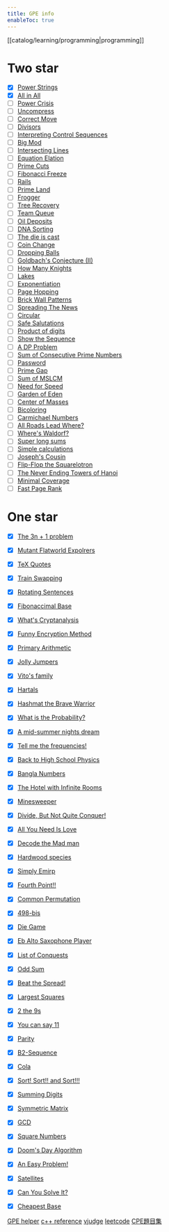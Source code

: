 ```yaml
---
title: GPE info
enableToc: true
---
```

[[catalog/learning/programming|programming]]

# Two star
- [x] [Power Strings](https://zerojudge.tw/ShowProblem?problemid=a223)
- [x] [All in All](https://zerojudge.tw/ShowProblem?problemid=e624)
- [ ] [Power Crisis](https://vjudge.net/problem/UVA-151)
- [ ] [Uncompress](https://zerojudge.tw/ShowProblem?problemid=e569)
- [ ] [Correct Move](https://zerojudge.tw/ShowProblem?problemid=e601)
- [ ] [Divisors](https://zerojudge.tw/ShowProblem?problemid=d366 )
- [ ] [Interpreting Control Sequences](https://vjudge.net/problem/UVA-337)
- [ ] [Big Mod](https://zerojudge.tw/ShowProblem?problemid=d219)
- [ ] [Intersecting Lines](https://zerojudge.tw/ShowProblem?problemid=c113)
- [ ] [Equation Elation](https://vjudge.net/problem/UVA-397)
- [ ] [Prime Cuts](https://zerojudge.tw/ShowProblem?problemid=c033)
- [ ] [Fibonacci Freeze](https://zerojudge.tw/ShowProblem?problemid=c121)
- [ ] [Rails](https://zerojudge.tw/ShowProblem?problemid=c123)
- [ ] [Prime Land](https://zerojudge.tw/ShowProblem?problemid=c088)
- [ ] [Frogger](https://zerojudge.tw/ShowProblem?problemid=c125)
- [ ] [Tree Recovery](https://zerojudge.tw/ShowProblem?problemid=c126)
- [ ] [Team Queue](https://zerojudge.tw/ShowProblem?problemid=e564)
- [ ] [Oil Deposits](https://zerojudge.tw/ShowProblem?problemid=c129)
- [ ] [DNA Sorting](https://zerojudge.tw/ShowProblem?problemid=e544)
- [ ] [The die is cast](https://vjudge.net/problem/UVA-657)
- [ ] [Coin Change](https://zerojudge.tw/ShowProblem?problemid=d253)
- [ ] [Dropping Balls](https://zerojudge.tw/ShowProblem?problemid=a249)
- [ ] [Goldbach's Conjecture (II)](https://zerojudge.tw/ShowProblem?problemid=d307)
- [ ] [How Many Knights](https://zerojudge.tw/ShowProblem?problemid=e580)
- [ ] [Lakes](https://zerojudge.tw/ShowProblem?problemid=e550)
- [ ] [Exponentiation](https://zerojudge.tw/ShowProblem?problemid=d394)
- [ ] [Page Hopping](https://vjudge.net/problem/UVA-821)
- [ ] [Brick Wall Patterns](https://zerojudge.tw/ShowProblem?problemid=d038)
- [ ] [Spreading The News](https://vjudge.net/problem/UVA-924)
- [ ] [Circular](https://zerojudge.tw/ShowProblem?problemid=e539)
- [ ] [Safe Salutations](https://vjudge.net/problem/UVA-991)
- [ ] [Product of digits](https://zerojudge.tw/ShowProblem?problemid=d418)
- [ ] [Show the Sequence](https://vjudge.net/problem/UVA-997)
- [ ] [A DP Problem](https://zerojudge.tw/ShowProblem?problemid=e547)
- [ ] [Sum of Consecutive Prime Numbers](https://zerojudge.tw/ShowProblem?problemid=e552)
- [ ] [Password](https://vjudge.net/problem/UVA-1262)
- [ ] [Prime Gap](https://zerojudge.tw/ShowProblem?problemid=e530)
- [ ] [Sum of MSLCM](https://vjudge.net/problem/UVA-1730)
- [ ] [Need for Speed](https://vjudge.net/problem/UVA-1753)
- [ ] [Garden of Eden](https://vjudge.net/problem/UVA-10001)
- [ ] [Center of Masses](https://vjudge.net/problem/UVA-10002)
- [ ] [Bicoloring](https://zerojudge.tw/ShowProblem?problemid=d768)
- [ ] [Carmichael Numbers](https://vjudge.net/problem/UVA-10006)
- [ ] [All Roads Lead Where?](https://zerojudge.tw/ShowProblem?problemid=d335)
- [ ] [Where's Waldorf?](https://vjudge.net/problem/UVA-10010)
- [ ] [Super long sums](https://zerojudge.tw/ShowProblem?problemid=d056)
- [ ] [Simple calculations](https://vjudge.net/problem/UVA-10014)
- [ ] [Joseph's Cousin](https://vjudge.net/problem/UVA-10015)
- [ ] [Flip-Flop the Squarelotron](https://vjudge.net/problem/UVA-10016)
- [ ] [The Never Ending Towers of Hanoi](https://vjudge.net/problem/UVA-10017)
- [ ] [Minimal Coverage](https://zerojudge.tw/ShowProblem?problemid=e576)
- [ ] [Fast Page Rank](https://zerojudge.tw/ShowProblem?problemid=b775)

# One star
- [x] [The 3n + 1 problem](https://zerojudge.tw/ShowProblem?problemid=c039)
- [x] [Mutant Flatworld Expolrers](https://zerojudge.tw/ShowProblem?problemid=c082)
- [x] [TeX Quotes](https://zerojudge.tw/ShowProblem?problemid=c007)
- [x] [Train Swapping](https://zerojudge.tw/ShowProblem?problemid=e561)
- [x] [Rotating Sentences](https://zerojudge.tw/ShowProblem?problemid=c045)
- [x] [Fibonaccimal Base](https://zerojudge.tw/ShowProblem?problemid=a134)
- [x] [What's Cryptanalysis](https://zerojudge.tw/ShowProblem?problemid=c044)
- [x] [Funny Encryption Method](https://zerojudge.tw/ShowProblem?problemid=e545)
- [x] [Primary Arithmetic](https://zerojudge.tw/ShowProblem?problemid=c014)
- [x] [Jolly Jumpers](https://zerojudge.tw/ShowProblem?problemid=d097)
- [x] [Vito's family](https://zerojudge.tw/ShowProblem?problemid=a737)
- [x] [Hartals](https://zerojudge.tw/ShowProblem?problemid=e579)
- [x] [Hashmat the Brave Warrior](https://zerojudge.tw/ShowProblem?problemid=a012)
- [x] [What is the Probability?](https://zerojudge.tw/ShowProblem?problemid=e510)
- [x] [A mid-summer nights dream](https://zerojudge.tw/ShowProblem?problemid=e606)
- [x] [Tell me the frequencies!](https://zerojudge.tw/ShowProblem?problemid=c012)
- [x] [Back to High School Physics](https://zerojudge.tw/ShowProblem?problemid=d226)
- [x] [Bangla Numbers](https://zerojudge.tw/ShowProblem?problemid=a741)
- [x] [The Hotel with Infinite Rooms](https://zerojudge.tw/ShowProblem?problemid=e555)
- [x] [Minesweeper](https://zerojudge.tw/ShowProblem?problemid=e605)
- [x] [Divide, But Not Quite Conquer!](https://zerojudge.tw/ShowProblem?problemid=e566)
- [x] [All You Need Is Love](https://zerojudge.tw/ShowProblem?problemid=d306)
- [x] [Decode the Mad man](https://zerojudge.tw/ShowProblem?problemid=e578)
- [x] [Hardwood species](https://zerojudge.tw/ShowProblem?problemid=d492)
- [x] [Simply Emirp](https://zerojudge.tw/ShowProblem?problemid=d387)
- [x] [Fourth Point!!](https://zerojudge.tw/ShowProblem?problemid=e512)
- [x] [Common Permutation](https://zerojudge.tw/ShowProblem?problemid=e507)
- [x] [498-bis](https://zerojudge.tw/ShowProblem?problemid=f444)
- [x] [Die Game](https://zerojudge.tw/ShowProblem?problemid=e516)
- [x] [Eb Alto Saxophone Player](https://zerojudge.tw/ShowProblem?problemid=e531)
- [x] [List of Conquests](https://zerojudge.tw/ShowProblem?problemid=a743)
- [x] [Odd Sum](https://zerojudge.tw/ShowProblem?problemid=c022)
- [x] [Beat the Spread!](https://zerojudge.tw/ShowProblem?problemid=c004)
- [x] [Largest Squares](https://zerojudge.tw/ShowProblem?problemid=e575)
- [x] [2 the 9s](https://zerojudge.tw/ShowProblem?problemid=d672)
- [x] [You can say 11](https://zerojudge.tw/ShowProblem?problemid=d235)
- [x] [Parity](https://zerojudge.tw/ShowProblem?problemid=a132)
- [x] [B2-Sequence](https://zerojudge.tw/ShowProblem?problemid=d123)
- [x] [Cola](https://zerojudge.tw/ShowProblem?problemid=d189)
- [x] [Sort! Sort!! and Sort!!!](https://zerojudge.tw/ShowProblem?problemid=d750)
- [x] [Summing Digits](https://zerojudge.tw/ShowProblem?problemid=c813)
- [x] [Symmetric Matrix](https://zerojudge.tw/ShowProblem?problemid=e513)
- [x] [GCD](https://zerojudge.tw/ShowProblem?problemid=d255)
- [x] [Square Numbers](https://zerojudge.tw/ShowProblem?problemid=d186)
- [x] [Doom's Day Algorithm](https://zerojudge.tw/ShowProblem?problemid=f709)
- [x] [An Easy Problem!](https://onlinejudge.org/index.php?option=com_onlinejudge&Itemid=8&page=show_problem&problem=1034)
- [x] [Satellites](https://onlinejudge.org/index.php?option=com_onlinejudge&Itemid=8&page=show_problem&problem=1162)
- [x] [Can You Solve It?](https://onlinejudge.org/index.php?option=com_onlinejudge&Itemid=8&page=show_problem&problem=1583)
- [x] [Cheapest Base](https://onlinejudge.org/index.php?option=com_onlinejudge&Itemid=8&page=show_problem&problem=1946)



[GPE helper](https://gpe-helper.setsal.dev/problems)
[c++ reference](https://cplusplus.com/reference/)
[vjudge](https://vjudge.net/)
[leetcode](https://leetcode.com/)
[CPE題目集](https://yuihuang.com/cpe/)